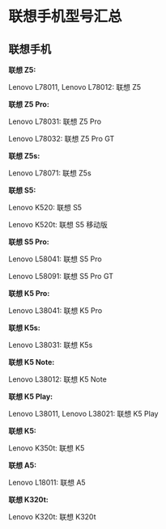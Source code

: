 # 联想手机型号汇总

## 联想手机

**联想 Z5:**

Lenovo L78011, Lenovo L78012: 联想 Z5

**联想 Z5 Pro:**

Lenovo L78031: 联想 Z5 Pro

Lenovo L78032: 联想 Z5 Pro GT

**联想 Z5s:**

Lenovo L78071: 联想 Z5s

**联想 S5:**

Lenovo K520: 联想 S5

Lenovo K520t: 联想 S5 移动版

**联想 S5 Pro:**

Lenovo L58041: 联想 S5 Pro

Lenovo L58091: 联想 S5 Pro GT

**联想 K5 Pro:**

Lenovo L38041: 联想 K5 Pro

**联想 K5s:**

Lenovo L38031: 联想 K5s

**联想 K5 Note:**

Lenovo L38012: 联想 K5 Note

**联想 K5 Play:**

Lenovo L38011, Lenovo L38021: 联想 K5 Play

**联想 K5:**

Lenovo K350t: 联想 K5

**联想 A5:**

Lenovo L18011: 联想 A5

**联想 K320t:**

Lenovo K320t: 联想 K320t

